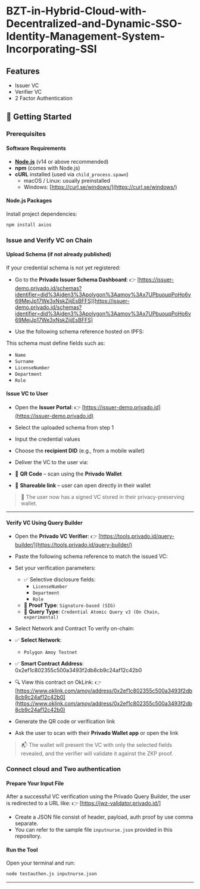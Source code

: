 # BZT-in-Hybrid-Cloud-with-Decentralized-and-Dynamic-SSO-Identity-Management-System-Incorporating-SSI
## Features

- Issuer VC
- Verifier VC
- 2 Factor Authentication

## 🏁 Getting Started

### Prerequisites
#### Software Requirements

- **[Node.js](https://nodejs.org/)** (v14 or above recommended)
- **npm** (comes with Node.js)
- **cURL** installed (used via `child_process.spawn`)
  - macOS / Linux: usually preinstalled
  - Windows: [https://curl.se/windows/](https://curl.se/windows/)

#### Node.js Packages

Install project dependencies:

```bash
npm install axios
```
### Issue and Verify VC on Chain
#### Upload Schema (if not already published)

If your credential schema is not yet registered:

- Go to the **Privado Issuer Schema Dashboard**:
  👉 [https://issuer-demo.privado.id/schemas?identifier=did%3Aiden3%3Apolygon%3Aamoy%3Ax7UPbuoupPoHo6v69MejJp17We3xNskZjijEsBFFS](https://issuer-demo.privado.id/schemas?identifier=did%3Aiden3%3Apolygon%3Aamoy%3Ax7UPbuoupPoHo6v69MejJp17We3xNskZjijEsBFFS)

- Use the following schema reference hosted on IPFS:


This schema must define fields such as:
- `Name`
- `Surname`
- `LicenseNumber`
- `Department`
- `Role`

#### Issue VC to User

- Open the **Issuer Portal**:
  👉 [https://issuer-demo.privado.id](https://issuer-demo.privado.id)

- Select the uploaded schema from step 1

- Input the credential values

- Choose the **recipient DID** (e.g., from a mobile wallet)

- Deliver the VC to the user via:
- 🔳 **QR Code** – scan using the **Privado Wallet**
- 🔗 **Shareable link** – user can open directly in their wallet

> 🧠 The user now has a signed VC stored in their privacy-preserving wallet.

---

#### Verify VC Using Query Builder

- Open the **Privado VC Verifier**:
👉 [https://tools.privado.id/query-builder/](https://tools.privado.id/query-builder/)

- Paste the following schema reference to match the issued VC:

- Set your verification parameters:
  - ✅ Selective disclosure fields:
    - `LicenseNumber`
    - `Department`
    - `Role`
  - 🔐 **Proof Type**: `Signature-based (SIG)`
  - 🧪 **Query Type**: `Credential Atomic Query v3 (On Chain, experimental)`

- Select Network and Contract To verify on-chain:

- ✅ **Select Network**:
  - `Polygon Amoy Testnet`

- ✅ **Smart Contract Address**:
0x2ef1c802355c500a3493f2db8cb9c24af12c42b0

- 🔍 View this contract on OkLink:
👉 [https://www.oklink.com/amoy/address/0x2ef1c802355c500a3493f2db8cb9c24af12c42b0](https://www.oklink.com/amoy/address/0x2ef1c802355c500a3493f2db8cb9c24af12c42b0)

- Generate the QR code or verification link

- Ask the user to scan with their **Privado Wallet app** or open the link

> 📬 The wallet will present the VC with only the selected fields revealed, and the verifier will validate it against the ZKP proof.

### Connect cloud and Two authentication

#### Prepare Your Input File

After a successful VC verification using the Privado Query Builder, the user is redirected to a URL like:
👉 [https://jwz-validator.privado.id/]
- Create a JSON file consist of header, payload, auth proof by use comma separate.
- You can refer to the sample file `inputnurse.json` provided in this repository.

#### Run the Tool

Open your terminal and run:

```bash
node testauthen.js inputnurse.json
```
---
